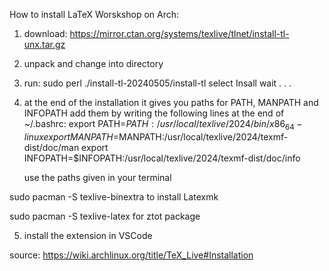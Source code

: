 How to install LaTeX Worskshop on Arch:

1. download: https://mirror.ctan.org/systems/texlive/tlnet/install-tl-unx.tar.gz
2. unpack and change into directory
3. run: sudo perl ./install-tl-20240505/install-tl
	select Insall
	wait . . . 
4. at the end of the installation it gives you paths for PATH, MANPATH and INFOPATH 
   add them by writing the following lines at the end of ~/.bashrc:
	    export PATH=$PATH:/usr/local/texlive/2024/bin/x86_64-linux
	    export MANPATH=$MANPATH:/usr/local/texlive/2024/texmf-dist/doc/man
	    export INFOPATH=$INFOPATH:/usr/local/texlive/2024/texmf-dist/doc/info
	
	use the paths given in your terminal
	
sudo pacman -S texlive-binextra
	to install Latexmk
	
  sudo pacman -S texlive-latex
  for ztot package

 5. install the extension in VSCode

source: https://wiki.archlinux.org/title/TeX_Live#Installation
